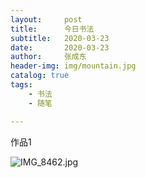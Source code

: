 ```yaml
---
layout:     post
title:      今日书法
subtitle:   2020-03-23
date:       2020-03-23
author:     张成东
header-img: img/mountain.jpg
catalog: true
tags:
    - 书法
    - 随笔

---
```

作品1

![IMG_8462.jpg](https://i.loli.net/2020/03/23/oeBascU1IADzv5R.jpg)
